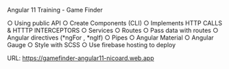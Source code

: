 Angular 11 Training - Game Finder

○ Using public API
○ Create Components (CLI)
○ Implements HTTP CALLS & HTTTP INTERCEPTORS
○ Services
○ Routes
○ Pass data with routes
○ Angular directives (*ngFor , *ngIf)
○ Pipes
○ Angular Material
○ Angular Gauge 
○ Style with SCSS
○ Use firebase hosting to deploy 

URL:  https://gamefinder-angular11-nicoard.web.app

